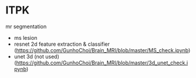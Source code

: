 # ITPK

mr segmentation

 - ms lesion
 - resnet 2d feature extraction & classifier 
   (https://github.com/GunhoChoi/Brain_MRI/blob/master/MS_check.ipynb)
 - unet 3d (not used)
   (https://github.com/GunhoChoi/Brain_MRI/blob/master/3d_unet_check.ipynb)
 
